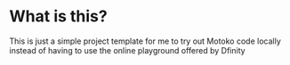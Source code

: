 # What is this?

This is just a simple project template for me to try out Motoko code locally instead of having to use the online playground offered by Dfinity